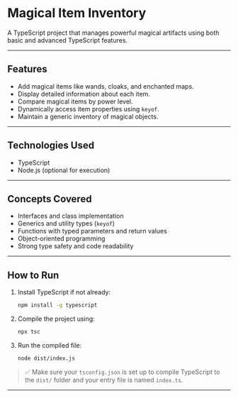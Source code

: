 # Magical Item Inventory

A TypeScript project that manages powerful magical artifacts using both basic and advanced TypeScript features.

---

## Features

- Add magical items like wands, cloaks, and enchanted maps.
- Display detailed information about each item.
- Compare magical items by power level.
- Dynamically access item properties using `keyof`.
- Maintain a generic inventory of magical objects.

---

## Technologies Used

- TypeScript
- Node.js (optional for execution)

---

## Concepts Covered

- Interfaces and class implementation
- Generics and utility types (`keyof`)
- Functions with typed parameters and return values
- Object-oriented programming
- Strong type safety and code readability

---

## How to Run

1. Install TypeScript if not already:

   ```bash
   npm install -g typescript
   ```

2. Compile the project using:

   ```bash
   npx tsc
   ```

3. Run the compiled file:

   ```bash
   node dist/index.js
   ```

> ✅ Make sure your `tsconfig.json` is set up to compile TypeScript to the `dist/` folder and your entry file is named `index.ts`.

---
